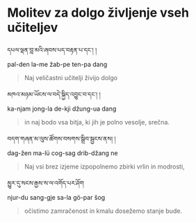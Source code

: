 <!-- Custom CSS styling: --->
<link rel="stylesheet" href="./stylesheet.css" type="text/css">

# Molitev za dolgo življenje vseh učiteljev

དཔལ་ལྡན་བླ་མའི་ཞབས་པད་བརྟན་པ་དང༌། །  
pal-den la-me žab-pe ten-pa dang  
>Naj veličastni učitelji živijo dolgo

མཁའ་མཉམ་ཡོངས་ལ་བདེ་སྐྱིད་འབྱུང་བ་དང༌། །  
ka-njam jong-la de-kji džung-ua dang  
>in naj bodo vsa bitja, ki jih je polno vesolje, srečna.

བདག་གཞན་མ་ལུས་ཚོགས་བསགས་སྒྲིབ་སྦྱངས་ནས། །  
dag-žen ma-lü cog-sag drib-džang ne  
>Naj vsi brez izjeme izpopolnemo zbirki vrlin in modrosti,

མྱུར་དུ་སངས་རྒྱས་ས་ལ་འགོད་པར་ཤོག  
njur-du sang-gje sa-la gö-par šog  
>očistimo zamračenost in kmalu dosežemo stanje bude.
